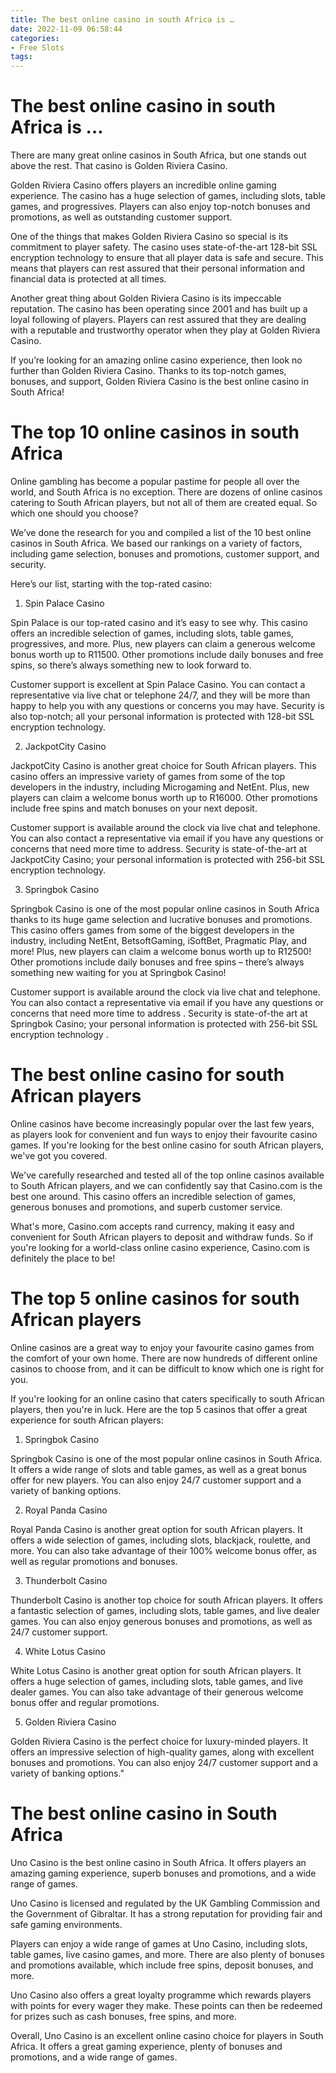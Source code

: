 ```yaml
---
title: The best online casino in south Africa is …
date: 2022-11-09 06:58:44
categories:
- Free Slots
tags:
---
```



#  The best online casino in south Africa is …

There are many great online casinos in South Africa, but one stands out above the rest. That casino is Golden Riviera Casino.

Golden Riviera Casino offers players an incredible online gaming experience. The casino has a huge selection of games, including slots, table games, and progressives. Players can also enjoy top-notch bonuses and promotions, as well as outstanding customer support.

One of the things that makes Golden Riviera Casino so special is its commitment to player safety. The casino uses state-of-the-art 128-bit SSL encryption technology to ensure that all player data is safe and secure. This means that players can rest assured that their personal information and financial data is protected at all times.

Another great thing about Golden Riviera Casino is its impeccable reputation. The casino has been operating since 2001 and has built up a loyal following of players. Players can rest assured that they are dealing with a reputable and trustworthy operator when they play at Golden Riviera Casino.

If you’re looking for an amazing online casino experience, then look no further than Golden Riviera Casino. Thanks to its top-notch games, bonuses, and support, Golden Riviera Casino is the best online casino in South Africa!

#  The top 10 online casinos in south Africa

Online gambling has become a popular pastime for people all over the world, and South Africa is no exception. There are dozens of online casinos catering to South African players, but not all of them are created equal. So which one should you choose?

We’ve done the research for you and compiled a list of the 10 best online casinos in South Africa. We based our rankings on a variety of factors, including game selection, bonuses and promotions, customer support, and security.

Here’s our list, starting with the top-rated casino:

1. Spin Palace Casino

Spin Palace is our top-rated casino and it’s easy to see why. This casino offers an incredible selection of games, including slots, table games, progressives, and more. Plus, new players can claim a generous welcome bonus worth up to R11500. Other promotions include daily bonuses and free spins, so there’s always something new to look forward to.

Customer support is excellent at Spin Palace Casino. You can contact a representative via live chat or telephone 24/7, and they will be more than happy to help you with any questions or concerns you may have. Security is also top-notch; all your personal information is protected with 128-bit SSL encryption technology.

2. JackpotCity Casino

JackpotCity Casino is another great choice for South African players. This casino offers an impressive variety of games from some of the top developers in the industry, including Microgaming and NetEnt. Plus, new players can claim a welcome bonus worth up to R16000. Other promotions include free spins and match bonuses on your next deposit.

Customer support is available around the clock via live chat and telephone. You can also contact a representative via email if you have any questions or concerns that need more time to address. Security is state-of-the-art at JackpotCity Casino; your personal information is protected with 256-bit SSL encryption technology.

3. Springbok Casino

Springbok Casino is one of the most popular online casinos in South Africa thanks to its huge game selection and lucrative bonuses and promotions. This casino offers games from some of the biggest developers in the industry, including NetEnt, BetsoftGaming, iSoftBet, Pragmatic Play, and more! Plus, new players can claim a welcome bonus worth up to R12500! Other promotions include daily bonuses and free spins – there’s always something new waiting for you at Springbok Casino!

Customer support is available around the clock via live chat and telephone. You can also contact a representative via email if you have any questions or concerns that need more time to address . Security is state-of-the art at Springbok Casino; your personal information is protected with 256-bit SSL encryption technology .

#  The best online casino for south African players

Online casinos have become increasingly popular over the last few years, as players look for convenient and fun ways to enjoy their favourite casino games. If you're looking for the best online casino for south African players, we've got you covered.

We've carefully researched and tested all of the top online casinos available to South African players, and we can confidently say that Casino.com is the best one around. This casino offers an incredible selection of games, generous bonuses and promotions, and superb customer service.

What's more, Casino.com accepts rand currency, making it easy and convenient for South African players to deposit and withdraw funds. So if you're looking for a world-class online casino experience, Casino.com is definitely the place to be!

#  The top 5 online casinos for south African players

Online casinos are a great way to enjoy your favourite casino games from the comfort of your own home. There are now hundreds of different online casinos to choose from, and it can be difficult to know which one is right for you.

If you're looking for an online casino that caters specifically to south African players, then you're in luck. Here are the top 5 casinos that offer a great experience for south African players:

1. Springbok Casino

Springbok Casino is one of the most popular online casinos in South Africa. It offers a wide range of slots and table games, as well as a great bonus offer for new players. You can also enjoy 24/7 customer support and a variety of banking options.

2. Royal Panda Casino

Royal Panda Casino is another great option for south African players. It offers a wide selection of games, including slots, blackjack, roulette, and more. You can also take advantage of their 100% welcome bonus offer, as well as regular promotions and bonuses.

3. Thunderbolt Casino

Thunderbolt Casino is another top choice for south African players. It offers a fantastic selection of games, including slots, table games, and live dealer games. You can also enjoy generous bonuses and promotions, as well as 24/7 customer support.

4. White Lotus Casino

White Lotus Casino is another great option for south African players. It offers a huge selection of games, including slots, table games, and live dealer games. You can also take advantage of their generous welcome bonus offer and regular promotions.

5. Golden Riviera Casino

Golden Riviera Casino is the perfect choice for luxury-minded players. It offers an impressive selection of high-quality games, along with excellent bonuses and promotions. You can also enjoy 24/7 customer support and a variety of banking options."

#  The best online casino in South Africa
Uno Casino is the best online casino in South Africa. It offers players an amazing gaming experience, superb bonuses and promotions, and a wide range of games.

Uno Casino is licensed and regulated by the UK Gambling Commission and the Government of Gibraltar. It has a strong reputation for providing fair and safe gaming environments.

Players can enjoy a wide range of games at Uno Casino, including slots, table games, live casino games, and more. There are also plenty of bonuses and promotions available, which include free spins, deposit bonuses, and more.

Uno Casino also offers a great loyalty programme which rewards players with points for every wager they make. These points can then be redeemed for prizes such as cash bonuses, free spins, and more.

Overall, Uno Casino is an excellent online casino choice for players in South Africa. It offers a great gaming experience, plenty of bonuses and promotions, and a wide range of games.